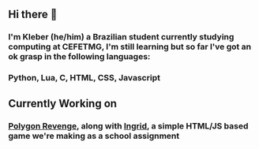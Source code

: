 ## Hi there 👋
### I'm Kleber (he/him) a Brazilian student currently studying computing at CEFETMG, I'm still learning but so far I've got an ok grasp in the following languages:
### Python, Lua, C, HTML, CSS, Javascript

## Currently Working on
### [Polygon Revenge](https://github.com/Mysendell/Polygon-Revenge), along with [Ingrid](https://github.com/ingridJeanine), a simple HTML/JS based game we're making as a school assignment
